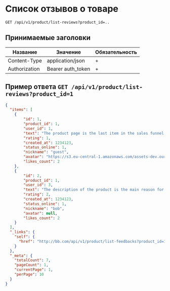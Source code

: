 Список отзывов о товаре
=======================

`GET /api/v1/product/list-reviews?product_id=..`

## Принимаемые заголовки

| Название           | Значение             | Обязательность |
|--------------------|----------------------|----------------|
| Content-Type       | application/json     | +              |
| Authorization      | Bearer auth_token    | +              |


Пример ответа `GET /api/v1/product/list-reviews?product_id=1`
-------------

```json
{
  "items": [
    {
        "id": 1,
        "product_id": 1,
        "user_id": 1,
        "text": "The product page is the last item in the sales funnel before the user clicks place order",
        "rating": 1,
        "created_at": 1234123,
        "status_online": 1,
        "nickname": "guest",
        "avatar": "https://s3.eu-central-1.amazonaws.com/assets-dev.ourcnc.com/user_profile/user-10/lcxZIl4wlqQw-7f-pTvVPpoqPCSSDQ14.jpeg",
        "likes_count": 2
    },
    {
        "id": 2,
        "product_id": 1,
        "user_id": 3,
        "text": "The description of the product is the main reason for purchase. On whether you can convince the visitor of the need for your product depends on whether he buys it or not.",
        "rating": 2,
        "created_at": 1234123,
        "status_online": 1,
        "nickname": "bob",
        "avatar": null,
        "likes_count": 2
    }
  ],
  "_links": {
    "self": {
      "href": "http://bb.com/api/v1/product/list-feedbacks?product_id=1&page=1&per-page=10"
    }
  },
  "_meta": {
    "totalCount": 7,
    "pageCount": 1,
    "currentPage": 1,
    "perPage": 10
  }
}